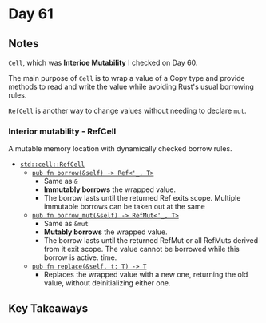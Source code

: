 # Day 61

## Notes

`Cell`, which was **Interioe Mutability** I checked on Day 60.

The main purpose of `Cell` is to wrap a value of a Copy type and provide methods to read and write the value while avoiding Rust's usual borrowing rules.

`RefCell` is another way to change values without needing to declare `mut`.

### Interior mutability - RefCell

A mutable memory location with dynamically checked borrow rules.

- [`std::cell::RefCell`](https://doc.rust-lang.org/std/cell/struct.RefCell.html)
  - [`pub fn borrow(&self) -> Ref<'_, T>`](https://doc.rust-lang.org/std/cell/struct.RefCell.html#method.borrow)
    - Same as `&`
    - **Immutably borrows** the wrapped value.
    - The borrow lasts until the returned Ref exits scope. Multiple immutable borrows can be taken out at the same 
  - [`pub fn borrow_mut(&self) -> RefMut<'_, T>`](https://doc.rust-lang.org/std/cell/struct.RefCell.html#method.borrow_mut)
    - Same as `&mut`
    - **Mutably borrows** the wrapped value.
    - The borrow lasts until the returned RefMut or all RefMuts derived from it exit scope. The value cannot be borrowed while this borrow is active.
time.
  - [`pub fn replace(&self, t: T) -> T`](https://doc.rust-lang.org/std/cell/struct.RefCell.html#method.replace)
    - Replaces the wrapped value with a new one, returning the old value, without deinitializing either one.
## Key Takeaways
